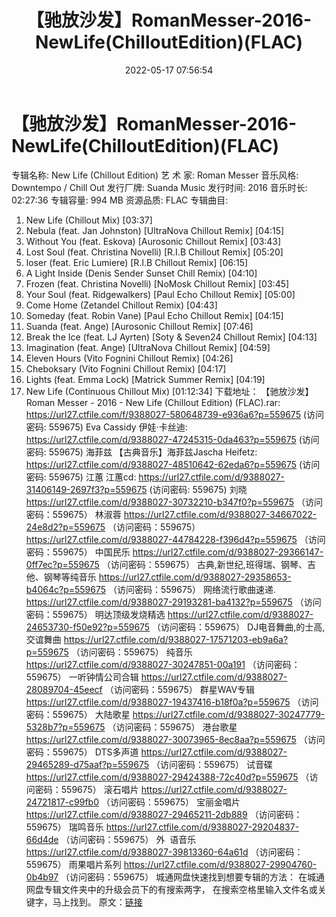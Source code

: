 ﻿---
title: 【驰放沙发】RomanMesser-2016-NewLife(ChilloutEdition)(FLAC)
date: 2022-05-17 07:56:54
categories: 古典音乐、新世纪、纯音雅乐
tags: 纯音雅乐
---
# 【驰放沙发】RomanMesser-2016-NewLife(ChilloutEdition)(FLAC)

专辑名称: New Life (Chillout
Edition)
艺 术 家: Roman
Messer
音乐风格: Downtempo / Chill
Out
发行厂牌: Suanda Music
发行时间: 2016
音乐时长: 02:27:36
专辑容量: 994 MB
资源品质:
FLAC
专辑曲目:
01. New Life (Chillout Mix)
[03:37]
02. Nebula (feat. Jan Johnston)
[UltraNova Chillout Remix] [04:15]
03. Without You (feat. Eskova)
[Aurosonic Chillout Remix] [03:43]
04. Lost Soul (feat. Christina
Novelli) [R.I.B Chillout Remix] [05:20]
05. loser (feat. Eric Lumiere)
[R.I.B Chillout Remix] [06:15]
06. A Light Inside (Denis
Sender Sunset Chill Remix) [04:10]
07. Frozen (feat. Christina
Novelli) [NoMosk Chillout Remix] [03:45]
08. Your Soul (feat.
Ridgewalkers) [Paul Echo Chillout Remix] [05:00]
09. Come Home (Zetandel
Chillout Remix) [04:43]
10. Someday (feat. Robin Vane)
[Paul Echo Chillout Remix] [04:15]
11. Suanda (feat. Ange)
[Aurosonic Chillout Remix] [07:46]
12. Break the Ice (feat. LJ
Ayrten) [Soty & Seven24 Chillout Remix] [04:13]
13. Imagination (feat. Ange)
[UltraNova Chillout Remix] [04:59]
14. Eleven Hours (Vito Fognini
Chillout Remix) [04:26]
15. Cheboksary (Vito Fognini
Chillout Remix) [04:17]
16. Lights (feat. Emma Lock)
[Matrick Summer Remix] [04:19]
17. New Life (Continuous
Chillout Mix) [01:12:34]
下载地址：
【驰放沙发】Roman Messer - 2016 - New Life
(Chillout Edition) (FLAC).rar: https://url27.ctfile.com/f/9388027-580648739-e936a6?p=559675
(访问密码: 559675)
Eva Cassidy 伊娃·卡丝迪: https://url27.ctfile.com/d/9388027-47245315-0da463?p=559675
(访问密码: 559675)
海菲兹
【古典音乐】海菲兹Jascha Heifetz: https://url27.ctfile.com/d/9388027-48510642-62eda6?p=559675
(访问密码: 559675)
江蕙
江蕙cd: https://url27.ctfile.com/d/9388027-31406149-2697f3?p=559675
(访问密码: 559675)
刘晓
https://url27.ctfile.com/d/9388027-30732210-b347f0?p=559675
（访问密码：559675）
林淑蓉
https://url27.ctfile.com/d/9388027-34667022-24e8d2?p=559675
（访问密码：559675）
https://url27.ctfile.com/d/9388027-44784228-f396d4?p=559675
（访问密码：559675）
中国民乐
https://url27.ctfile.com/d/9388027-29366147-0ff7ec?p=559675
（访问密码：559675）
古典,新世纪,班得瑞、钢琴、吉他、钢琴等纯音乐
https://url27.ctfile.com/d/9388027-29358653-b4064c?p=559675
（访问密码：559675）
网络流行歌曲速递.
https://url27.ctfile.com/d/9388027-29193281-ba4132?p=559675
（访问密码：559675）
明达顶级发烧精选
https://url27.ctfile.com/d/9388027-24653730-f50e92?p=559675
（访问密码：559675）
DJ电音舞曲,的士高, 交谊舞曲
https://url27.ctfile.com/d/9388027-17571203-eb9a6a?p=559675
（访问密码：559675）
纯音乐
https://url27.ctfile.com/d/9388027-30247851-00a191
（访问密码：559675）
一听钟情公司合辑
https://url27.ctfile.com/d/9388027-28089704-45eecf
（访问密码：559675）
群星WAV专辑
https://url27.ctfile.com/d/9388027-19437416-b18f0a?p=559675
（访问密码：559675）
大陆歌星
https://url27.ctfile.com/d/9388027-30247779-5328b7?p=559675
（访问密码：559675）
港台歌星
https://url27.ctfile.com/d/9388027-30073965-8ec8aa?p=559675
（访问密码：559675）
DTS多声道
https://url27.ctfile.com/d/9388027-29465289-d75aaf?p=559675
（访问密码：559675）
试音碟
https://url27.ctfile.com/d/9388027-29424388-72c40d?p=559675
（访问密码：559675）
滚石唱片
https://url27.ctfile.com/d/9388027-24721817-c99fb0
（访问密码：559675）
宝丽金唱片
https://url27.ctfile.com/d/9388027-29465211-2db889
（访问密码：559675）
瑞鸣音乐
https://url27.ctfile.com/d/9388027-29204837-66d4de
（访问密码：559675）
外  语音乐
https://url27.ctfile.com/d/9388027-39813360-64a61d
（访问密码：559675）
雨果唱片系列
https://url27.ctfile.com/d/9388027-29904760-0b4b97
（访问密码：559675）
城通网盘快速找到想要专辑的方法：
在城通网盘专辑文件夹中的升级会员下的有搜索两字，
在搜索空格里输入文件名或关键字，马上找到。
原文：[链接](https://blog.sina.com.cn/s/blog_1647c7e7601030xa6.html)